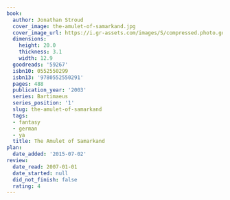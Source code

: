 ```yaml
---
book:
  author: Jonathan Stroud
  cover_image: the-amulet-of-samarkand.jpg
  cover_image_url: https://i.gr-assets.com/images/S/compressed.photo.goodreads.com/books/1347312184l/59267.jpg
  dimensions:
    height: 20.0
    thickness: 3.1
    width: 12.9
  goodreads: '59267'
  isbn10: 0552550299
  isbn13: '9780552550291'
  pages: 488
  publication_year: '2003'
  series: Bartimaeus
  series_position: '1'
  slug: the-amulet-of-samarkand
  tags:
  - fantasy
  - german
  - ya
  title: The Amulet of Samarkand
plan:
  date_added: '2015-07-02'
review:
  date_read: 2007-01-01
  date_started: null
  did_not_finish: false
  rating: 4
---
```

